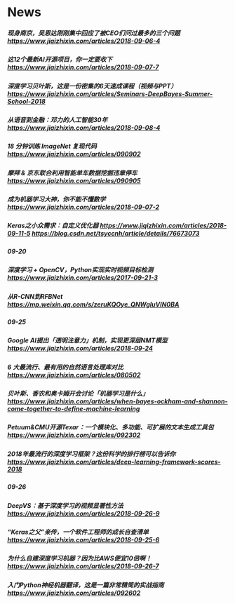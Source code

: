 # News
##### 现身南京，吴恩达刚刚集中回应了被CEO们问过最多的三个问题 https://www.jiqizhixin.com/articles/2018-09-06-4  
##### 这12个最新AI开源项目，你一定要收下 https://www.jiqizhixin.com/articles/2018-09-07-7  
##### 深度学习贝叶斯，这是一份密集的6天速成课程（视频与PPT） https://www.jiqizhixin.com/articles/Seminars-DeepBayes-Summer-School-2018  
##### 从语音到金融：邓力的人工智能30年  https://www.jiqizhixin.com/articles/2018-09-08-4  
##### 18 分钟训练 ImageNet 复现代码 https://www.jiqizhixin.com/articles/090902  
##### 摩拜 & 京东联合利用智能单车数据挖掘违章停车 https://www.jiqizhixin.com/articles/090905  
##### 成为机器学习大神，你不能不懂数学 https://www.jiqizhixin.com/articles/2018-09-07-2  
##### Keras之小众需求：自定义优化器 https://www.jiqizhixin.com/articles/2018-09-11-5  https://blog.csdn.net/tsyccnh/article/details/76673073  
##### 09-20  
##### 深度学习 + OpenCV，Python实现实时视频目标检测 https://www.jiqizhixin.com/articles/2017-09-21-3  
##### 从R-CNN到RFBNet https://mp.weixin.qq.com/s/zeruKQOye_QNWgluVIN0BA  
    
##### 09-25  
##### Google AI提出「透明注意力」机制，实现更深层NMT模型 https://www.jiqizhixin.com/articles/2018-09-24  
##### 6 大最流行、最有用的自然语言处理库对比 https://www.jiqizhixin.com/articles/080502  
##### 贝叶斯、香农和奥卡姆开会讨论「机器学习是什么」 https://www.jiqizhixin.com/articles/when-bayes-ockham-and-shannon-come-together-to-define-machine-learning  
##### Petuum&CMU开源Texar：一个模块化、多功能、可扩展的文本生成工具包 https://www.jiqizhixin.com/articles/092302  
##### 2018年最流行的深度学习框架？这份科学的排行榜可以告诉你 https://www.jiqizhixin.com/articles/deep-learning-framework-scores-2018  

##### 09-26  
##### DeepVS：基于深度学习的视频显著性方法 https://www.jiqizhixin.com/articles/2018-09-26-9  
##### “Keras之父”亲传，一个软件工程师的成长自查清单 https://www.jiqizhixin.com/articles/2018-09-25-6  
##### 为什么自建深度学习机器？因为比AWS便宜10倍啊！ https://www.jiqizhixin.com/articles/2018-09-26-7  
##### 入门Python神经机器翻译，这是一篇非常精简的实战指南 https://www.jiqizhixin.com/articles/092602  
